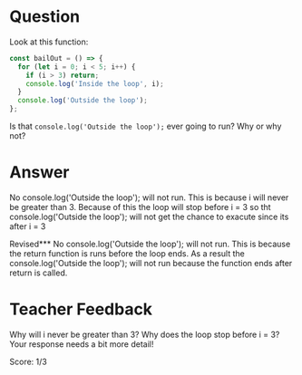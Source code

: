 # Question
Look at this function:

```js
const bailOut = () => {
  for (let i = 0; i < 5; i++) {
    if (i > 3) return;
    console.log('Inside the loop', i);
  }
  console.log('Outside the loop');
};
```

Is that `console.log('Outside the loop');` ever going to run? Why or why not?

# Answer
No console.log('Outside the loop'); will not run. This is because i will never be greater than 3. Because of this the loop will stop before  i = 3 so tht console.log('Outside the loop'); will not get the chance to exacute since its after i = 3


Revised***
No console.log('Outside the loop'); will not run. This is because the return function is runs before the loop ends. As a result the console.log('Outside the loop'); will not run because the function ends after return is called. 


# Teacher Feedback

Why will i never be greater than 3? Why does the loop stop before i = 3? Your response needs a bit more detail!

Score: 1/3